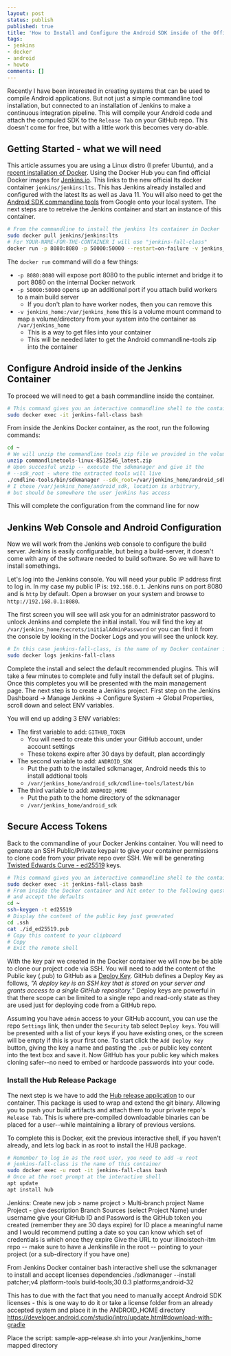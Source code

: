 ```yaml
---
layout: post
status: publish
published: true
title: 'How to Install and Configure the Android SDK inside of the Official Jenkins Docker Container'
tags: 
- jenkins
- docker
- android
- howto
comments: []
---
```


Recently I have been interested in creating systems that can be used to compile Android applications. But not just a simple commandline tool installation, but connected to an installation of Jenkins to make a continuous integration pipeline. This will compile your Android code and attach the compuled SDK to the `Release Tab` on your GitHub repo. This doesn't come for free, but with a little work this becomes very do-able.

## Getting Started - what we will need

This article assumes you are using a Linux distro (I prefer Ubuntu), and a [recent installation of Docker](https://docs.docker.com/engine/install/ "Docker community install"). Using the Docker Hub you can find official Docker images for [Jenkins.io](https://hub.docker.com/r/jenkins/jenkins "Jenkins Official Docker Image"). This links to the new official lts docker container `jenkins/jenkins:lts`. This has Jenkins already installed and configured with the latest lts as well as Java 11. You will also need to get the [Android SDK commandline tools](https://developer.android.com/studio/command-line/sdkmanager "Android Commandline Tools webpage") from Google onto your local system. The next steps are to retreive the Jenkins container and start an instance of this container.

```bash
# From the commandline to install the jenkins lts container in Docker
sudo docker pull jenkins/jenkins:lts
# For YOUR-NAME-FOR-THE-CONTAINER I will use "jenkins-fall-class"
docker run -p 8080:8080 -p 50000:50000 --restart=on-failure -v jenkins_home:/var/jenkins_home -name YOUR-NAME-FOR-THE-CONTAINER jenkins/jenkins:lts-jdk11
```

The `docker run` command will do a few things:

* `-p 8080:8080` will expose port 8080 to the public internet and bridge it to port 8080 on the internal Docker network
* `-p 50000:50000` opens up an additional port if you attach build workers to a main build server
  * If you don't plan to have worker nodes, then you can remove this
* `-v jenkins_home:/var/jenkins_home` this is a volume mount command to map a volume/directory from your system into the container as `/var/jenkins_home`
  * This is a way to get files into your container
  * This will be needed later to get the Android commandline-tools zip into the container

## Configure Android inside of the Jenkins Container

To proceed we will need to get a bash commandline inside the container.

```bash
# This command gives you an interactive commandline shell to the container
sudo docker exec -it jenkins-fall-class bash
```

From inside the Jenkins Docker container, as the root, run the following commands:

```bash
cd ~
# We will unzip the commandline tools zip file we provided in the volume mount
unzip commandlinetools-linux-8512546_latest.zip
# Upon succesful unzip -- execute the sdkmanager and give it the
# --sdk_root - where the extracted tools will live
./cmdline-tools/bin/sdkmanager --sdk_root=/var/jenkins_home/android_sdk --install "cmdline-tools;latest"
# I chose /var/jenkins_home/android_sdk, location is arbitrary,
# but should be somewhere the user jenkins has access
```

This will complete the configuration from the command line for now

## Jenkins Web Console and Android Configuration

Now we will work from the Jenkins web console to configure the build server. Jenkins is easily configurable, but being a build-server, it doesn't come with any of the software needed to build software. So we will have to install somethings.

Let's log into the Jenkins console. You will need your public IP address first to log in. In my case my public IP is: `192.168.0.1`. Jenkins runs on port 8080 and is `http` by default. Open a browser on your system and browse to `http://192.168.0.1:8080`.

The first screen you will see will ask you for an administrator password to unlock Jenkins and complete the initial install. You will find the key at `/var/jenkins_home/secrets/initialAdminPassword` or you can find it from the console by looking in the Docker Logs and you will see the unlock key.

```bash
# In this case jenkins-fall-class, is the name of my Docker container instance
sudo docker logs jenkins-fall-class
```

Complete the install and select the default recommended plugins. This will take a few minutes to complete and fully install the default set of plugins. Once this completes you will be presented with the main management page. The next step is to create a Jenkins project.  First step on the Jenkins Dashboard -> Manage Jenkins -> Configure System -> Global Properties, scroll down and select ENV variables.

You will end up adding 3 ENV variables:

* The first variable to add: `GITHUB_TOKEN`
  * You will need to create this under your GitHub account, under account settings
  * These tokens expire after 30 days by default, plan accordingly
* The second variable to add: `ANDROID_SDK`
  * Put the path to the installed sdkmanager, Android needs this to install addtional tools
  * `/var/jenkins_home/android_sdk/cmdline-tools/latest/bin`
* The third variable to add: `ANDROID_HOME`
  * Put the path to the home directory of the sdkmanager
  * `/var/jenkins_home/android_sdk`

## Secure Access Tokens

Back to the commandline of your Docker Jenkins container. You will need to generate an SSH Public/Private keypair to give your container permissions to clone code from your private repo over SSH. We will be generating [Twisted Edwards Curve - ed25519](https://en.wikipedia.org/wiki/Twisted_Edwards_curve "Wikipage for Twisted Edwards Curve pair") keys.

```bash
# This command gives you an interactive commandline shell to the container
sudo docker exec -it jenkins-fall-class bash
# From inside the Docker container and hit enter to the following questions
# and accept the defaults
cd ~
ssh-keygen -t ed25519
# Display the content of the public key just generated
cd .ssh
cat ./id_ed25519.pub
# Copy this content to your clipboard
# Copy 
# Exit the remote shell
```

With the key pair we created in the Docker container we will now be be able to clone our project code via SSH.  You will need to add the content of the Public key (.pub) to GitHub as a [Deploy Key](https://github.blog/2015-06-16-read-only-deploy-keys/ "GitHUb deploy key web page"). GitHub defines a Deploy Key as follows, *"A deploy key is an SSH key that is stored on your server and grants access to a single GitHub repository.*"  Deploy keys are powerful in that there scope can be limited to a single repo and read-only state as they are used just for deploying code from a GitHub repo.

Assuming you have `admin` access to your GitHub account, you can use the repo `Settings` link, then under the `Security` tab select `Deploy keys`.  You will be presented with a list of your keys if you have existing ones, or the screen will be empty if this is your first one. To start click the `Add Deploy Key` button, giving the key a name and pasting the `.pub` or public key content into the text box and save it. Now GitHub has your public key which makes cloning safer--no need to embed or hardcode passwords into your code.

### Install the Hub Release Package

The next step is we have to add the [Hub release application](https://github.com/github/hub/ "Hub web page") to our container.  This package is used to wrap and extend the git binary. Allowing you to push your build artifacts and attach them to your private repo's `Release Tab`.  This is where pre-compiled downloadable binaries can be placed for a user--while maintaining a library of previous versions.

To complete this is Docker, exit the previous interactive shell, if you haven't already, and lets log back in as root to install the HUB package.

```bash
# Remember to log in as the root user, you need to add -u root
# jenkins-fall-class is the name of this container
sudo docker exec -u root -it jenkins-fall-class bash 
# Once at the root prompt at the interactive shell
apt update
apt install hub
```


Jenkins: Create new job > name project > Multi-branch project
Name Project - give description
Branch Sources (select Project Name)
under username give your GitHub ID and Password is the GitHub token you created (remember they are 30 days expire)
for ID place a meaningful name and I would recommend putting a date so you can know which set of credentials is which once they expire
Give the URL to your illinoistech-itm repo -- make sure to have a Jenkinsfile in the root -- pointing to your project (or a sub-directory if you have one)

From Jenkins Docker container bash interactive shell
use the sdkmanager to install and accept licenses dependencies
./sdkmanager --install 
     patcher;v4 
     platform-tools
     build-tools;30.0.3
     platforms;android-32

This has to due with the fact that you need to manually accept Android SDK licenses - this is one way to do it or take a license folder from an already accepted system and place it in the ANDROID_HOME directory
	https://developer.android.com/studio/intro/update.html#download-with-gradle

Place the script: sample-app-release.sh into your /var/jenkins_home mapped directory